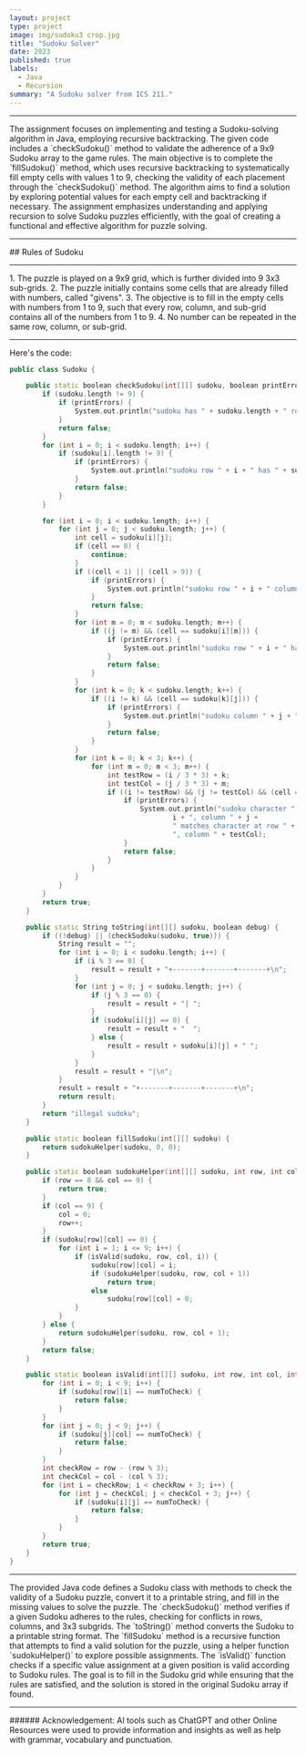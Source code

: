 ```yaml
---
layout: project
type: project
image: img/sudoku3 crop.jpg
title: "Sudoku Solver"
date: 2023
published: true
labels:
  - Java
  - Recursion
summary: "A Sudoku solver from ICS 211."
---
```

<hr>
The assignment focuses on implementing and testing a Sudoku-solving algorithm in Java, employing recursive backtracking. The given code includes a `checkSudoku()` method to validate the adherence of a 9x9 Sudoku array to the game rules. The main objective is to complete the `fillSudoku()` method, which uses recursive backtracking to systematically fill empty cells with values 1 to 9, checking the validity of each placement through the `checkSudoku()` method. The algorithm aims to find a solution by exploring potential values for each empty cell and backtracking if necessary. The assignment emphasizes understanding and applying recursion to solve Sudoku puzzles efficiently, with the goal of creating a functional and effective algorithm for puzzle solving.
<hr>
## Rules of Sudoku 
<hr>
1. The puzzle is played on a 9x9 grid, which is further divided into 9 3x3 sub-grids.
2. The puzzle initially contains some cells that are already filled with numbers, called "givens".
3. The objective is to fill in the empty cells with numbers from 1 to 9, such that every row, column, and sub-grid contains all of the numbers from 1 to 9.
4. No number can be repeated in the same row, column, or sub-grid.
<hr>

Here's the code:

```cpp
public class Sudoku {

	public static boolean checkSudoku(int[][] sudoku, boolean printErrors) {
		if (sudoku.length != 9) {
			if (printErrors) {
				System.out.println("sudoku has " + sudoku.length + " rows, should have 9");
			}
			return false;
		}
		for (int i = 0; i < sudoku.length; i++) {
			if (sudoku[i].length != 9) {
				if (printErrors) {
					System.out.println("sudoku row " + i + " has " + sudoku[i].length + " cells, should have 9");
				}
				return false;
			}
		}

		for (int i = 0; i < sudoku.length; i++) {
			for (int j = 0; j < sudoku.length; j++) {
				int cell = sudoku[i][j];
				if (cell == 0) {
					continue;
				}
				if ((cell < 1) || (cell > 9)) {
					if (printErrors) {
						System.out.println("sudoku row " + i + " column " + j + " has illegal value " + cell);
					}
					return false;
				}
				for (int m = 0; m < sudoku.length; m++) {
					if ((j != m) && (cell == sudoku[i][m])) {
						if (printErrors) {
							System.out.println("sudoku row " + i + " has " + cell + " at both positions " + j + " and " + m);
						}
						return false;
					}
				}
				for (int k = 0; k < sudoku.length; k++) {
					if ((i != k) && (cell == sudoku[k][j])) {
						if (printErrors) {
							System.out.println("sudoku column " + j + " has " + cell + " at both positions " + i + " and " + k);
						}
						return false;
					}
				}
				for (int k = 0; k < 3; k++) {
					for (int m = 0; m < 3; m++) {
						int testRow = (i / 3 * 3) + k;
						int testCol = (j / 3 * 3) + m;
						if ((i != testRow) && (j != testCol) && (cell == sudoku[testRow][testCol])) {
							if (printErrors) {
								System.out.println("sudoku character " + cell + " at row " +
										i + ", column " + j +
										" matches character at row " + testRow +
										", column " + testCol);
							}
							return false;
						}
					}
				}
			}
		}
		return true;
	}

	public static String toString(int[][] sudoku, boolean debug) {
		if ((!debug) || (checkSudoku(sudoku, true))) {
			String result = "";
			for (int i = 0; i < sudoku.length; i++) {
				if (i % 3 == 0) {
					result = result + "+-------+-------+-------+\n";
				}
				for (int j = 0; j < sudoku.length; j++) {
					if (j % 3 == 0) {
						result = result + "| ";
					}
					if (sudoku[i][j] == 0) {
						result = result + "  ";
					} else {
						result = result + sudoku[i][j] + " ";
					}
				}
				result = result + "|\n";
			}
			result = result + "+-------+-------+-------+\n";
			return result;
		}
		return "illegal sudoku";
	}

	public static boolean fillSudoku(int[][] sudoku) {
		return sudokuHelper(sudoku, 0, 0);
	}

	public static boolean sudokuHelper(int[][] sudoku, int row, int col) {
		if (row == 8 && col == 9) {
			return true;
		}
		if (col == 9) {
			col = 0;
			row++;
		}
		if (sudoku[row][col] == 0) {
			for (int i = 1; i <= 9; i++) {
				if (isValid(sudoku, row, col, i)) {
					sudoku[row][col] = i;
					if (sudokuHelper(sudoku, row, col + 1))
						return true;
					else
						sudoku[row][col] = 0;
				}
			}
		} else {
			return sudokuHelper(sudoku, row, col + 1);
		}
		return false;
	}

	public static boolean isValid(int[][] sudoku, int row, int col, int numToCheck) {
		for (int i = 0; i < 9; i++) {
			if (sudoku[row][i] == numToCheck) {
				return false;
			}
		}
		for (int j = 0; j < 9; j++) {
			if (sudoku[j][col] == numToCheck) {
				return false;
			}
		}
		int checkRow = row - (row % 3);
		int checkCol = col - (col % 3);
		for (int i = checkRow; i < checkRow + 3; i++) {
			for (int j = checkCol; j < checkCol + 3; j++) {
				if (sudoku[i][j] == numToCheck) {
					return false;
				}
			}
		}
		return true;
	}
}
```
<hr>
The provided Java code defines a Sudoku class with methods to check the validity of a Sudoku puzzle, convert it to a printable string, and fill in the missing values to solve the puzzle. The `checkSudoku()` method verifies if a given Sudoku adheres to the rules, checking for conflicts in rows, columns, and 3x3 subgrids. The `toString()` method converts the Sudoku to a printable string format. The `fillSudoku` method is a recursive function that attempts to find a valid solution for the puzzle, using a helper function `sudokuHelper()` to explore possible assignments. The `isValid()` function checks if a specific value assignment at a given position is valid according to Sudoku rules. The goal is to fill in the Sudoku grid while ensuring that the rules are satisfied, and the solution is stored in the original Sudoku array if found.

<hr>
###### Acknowledgement: AI tools such as ChatGPT and other Online Resources were used to provide information and insights as well as help with grammar, vocabulary and punctuation.
